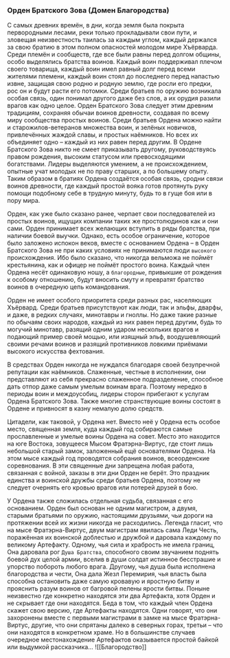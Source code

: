 
###  Орден Братского Зова (Домен Благородства)

С самых древних времён, в дни, когда земля была покрыта первородными лесами, реки только прокладывали свои пути, и зловещая неизвестность таилась за каждым углом, каждый держался за свою братию в этом полном опасностей молодом мире Хъёрварда. Среди племён и сообществ, где все были равны перед долгом общины, особо выделялись братства воинов. Каждый воин поддерживал плечом своего товарища, каждый воин имел равный долг перед всеми жителями племени, каждый воин стоял до последнего перед напастью извне, защищая свою родню и родную землю, где росли его предки, рос он и будут расти его потомки. Среди братьев по оружию возникала особая связь, один понимал другого даже без слов, а их орудия разили врагов как одно целое. Орден Братского Зова следует этим древним традициям, сохраняя обычаи воинов древности, создавая по всему миру сообщества простых воинов. Среди братьев Ордена можно найти и старожилов-ветеранов множества воин, и зелёных новичков, привлечённых жаждой славы, и простых наёмников. Но всех их объединяет одно – каждый из них равен перед другим. В Ордене Братского Зова никто не смеет приказывать другому, руководствуясь правом рождения, высоким статусом или превосходящими богатствами. Лидеры выделяются умением, а не происхождением, опытные учат молодых не по праву старших, а по большему опыту. Таким образом в братиях Ордена создаётся особая связь, сродни связи воинов древности, где каждый простой вояка готов протянуть руку помощи подобному себе в трудную минуту, будь то в гуще боя или в пору мира.

Орден, как уже было сказано ранее, черпает свои последователей из простых воинов, ищущих компании таких же простолюдинов как и они сами. Орден принимает всех желающих вступить в ряды братства, при наличии боевой выучки. Однако, есть особое ограничение, которое было заложено испокон веков, вместе с основанием Ордена – в Орден Братского Зова не при каких условиях не принимаются люди `высокого` происхождения. Ибо было сказано, что никогда вельможа не поймёт крестьянина, как и офицер не поймёт простого воина. Каждый член Ордена несёт одинаковую ношу, а `благородные`, привыкшие от рождения к особому отношению, будут вносить смуту и превратят братство воинов в очередную цепь командования.

Орден не имеет особого приоритета среди разных рас, населяющих Хъёрвард. Среди братьев присутствуют как люди, так и эльфы, дварфы, и даже, в редких случаях, минотавры и гноллы. Но даже такие разные по обычаям своих народов, каждый из них равен перед другим, будь то могучий минотавр, разящий одним ударом нескольких врагов и подающий пример своей мощью, или изящный эльф, воодушевляющий своими речами воинов и разящий противников ловкими приёмами высокого искусства фехтования.

В средствах Орден никогда не нуждался благодаря своей безупречной репутации как наёмников. Слаженные, честные в исполнении, они представляют из себя прекрасно слаженное подразделение, способное дать отпор даже самым умелым воинам врага. Поэтому нередко в периоды воин и междоусобиц, лидеры сторон прибегают к услугам Ордена Братского Зова. Также многие странствующие воины состоят в Ордене и привносят в казну немалую долю средств.

Цитадели, как таковой, у Ордена нет. Вместо неё у Ордена есть особое место, священная земля, куда каждый год собираются самые прославленные и умелые воины Ордена на совет. Место это находится на юге Востока, зовущееся Мысом Фратэрна-Виртус, где стоит лишь небольшой старый замок, заложенный ещё основателями Ордена. На этом мысе каждый год проводятся собрания воинов, всеорденские соревнования. В эти священные дни запрещена любая работа, связанная с войной, заказы в эти дни Орден не берёт. Это праздник единства и воинской дружбы среди братьев Ордена, поэтому не следует очернять его кровью врагов или потерей друзей в бою.

У Ордена также сложилась отдельная судьба, связанная с его основанием. Орден был основан не одним магистром, а двумя, старыми братьями по оружию, настоящими друзьями, чьи дороги на протяжении всей их жизни никогда не расходились. Легенда гласит, что на мысе Фратэрна-Виртус, двум магистрам явилась сама Леди Честь, поражённая их воинской доблестью и дружбой и даровала каждому по великому Артефакту. Одному, чья сила и храбрость не имела границ, Она даровала рог `Душа Братства`, способного своим звучанием поднять боевой дух целой армии, вселив в души солдат истинное бесстрашие и упорство побороть любого врага. Другому, чья душа была исполнена благородства и чести, Она дала Жезл Перемирия, чья власть была способна остановить даже самую кровавую и яростную битву и прояснить разум воинов от багровой пелены ярости битвы. Поныне неизвестно где конкретно находятся эти два Артефакта, хотя Орден и не скрывает где они находятся. Беда в том, что каждый член Ордена скажет свою версию, где Артефакты находятся. Одни говорят, что они захоронены вместе с первыми магистрами в замке на мысе Фратэрна-Виртус, другие, что они спрятаны далеко в северных горах, третьи – что они находятся в конкретном храме. Но в большинстве случаев очередное местонахождение Артефактов оказывается простой байкой или выдумкой рассказчика…
![[Благородство]]